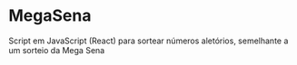 # MegaSena
Script em JavaScript (React) para sortear números aletórios, semelhante a um sorteio da Mega Sena
